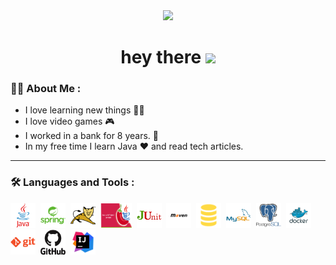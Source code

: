 <div id="header" align="center">
  <img src="https://media.giphy.com/media/UU7HChJUauMKBZ7aGs/giphy.gif" width="400"/>
</div>

<h1>
 <div align="center">
  hey there
  <img src="https://media.giphy.com/media/hvRJCLFzcasrR4ia7z/giphy.gif" width="30px"/>
   </div>
</h1>


### :woman_technologist: About Me :

 - I love learning new things :student:
 - I love video games :video_game:
 - I worked in a bank for 8 years.	:bank:
 - In my free time I learn Java 	:heart: and read tech articles.

---

### :hammer_and_wrench: Languages and Tools :

<div>
  
 <img src="https://github.com/MaltsevaElena/MaltsevaElena/blob/main/icons/java-original-wordmark.svg" title="Java" alt="Java" width="40" height="40"/>&nbsp;
 <img src="https://github.com/MaltsevaElena/MaltsevaElena/blob/main/icons/spring-original-wordmark.svg" title="Spring" alt="Spring" width="40" height="40"/>&nbsp;
 <img src="https://github.com/MaltsevaElena/MaltsevaElena/blob/main/icons/library-tomcat-logo.png" title="Tomcat" alt="Tomcat" width="40" height="40"/>&nbsp;
 <img src="https://github.com/MaltsevaElena/MaltsevaElena/blob/main/icons/lombok.png" title="Lombok" alt="Lombok" width="50" height="40"/>&nbsp;
 <img src="https://github.com/MaltsevaElena/MaltsevaElena/blob/main/icons/874086.png" title="JUnit" alt="JUnit" width="40" height="40"/>&nbsp;
 <img src="https://github.com/MaltsevaElena/MaltsevaElena/blob/main/icons/library-maven-logo.png" title="Maven" alt="Maven" width="40" height="40"/>&nbsp;
 <img src="https://github.com/MaltsevaElena/MaltsevaElena/blob/main/icons/file_type_sql_icon_130152.png" title="SQL" alt="SQL" width="40" height="40"/>&nbsp;
 <img src="https://github.com/MaltsevaElena/MaltsevaElena/blob/main/icons/mysql-original-wordmark.svg" title="MySQL" alt="MySQL" width="40" height="40"/>&nbsp;
 <img src="https://github.com/MaltsevaElena/MaltsevaElena/blob/main/icons/library-postgres-logo.png" title="PostgreSQL" alt="PostgreSQL" width="40" height="40"/>&nbsp;
 <img src="https://github.com/MaltsevaElena/MaltsevaElena/blob/main/icons/library-docker-logo.png" title="Docker" alt="Docker" width="40" height="40"/>&nbsp;
 <img src="https://github.com/MaltsevaElena/MaltsevaElena/blob/main/icons/git-plain-wordmark.svg" title="GIT" alt="GIT" width="40" height="40"/>&nbsp;
 <img src="https://github.com/MaltsevaElena/MaltsevaElena/blob/main/icons/github-original-wordmark.svg" title="GitHub" alt="GitHub" width="40" height="40"/>&nbsp;
 <img src="https://github.com/MaltsevaElena/MaltsevaElena/blob/main/icons/icons8-intellij-idea-48.png" title="Idea" alt="Idea" width="40" height="40"/>&nbsp;
  
</div>
